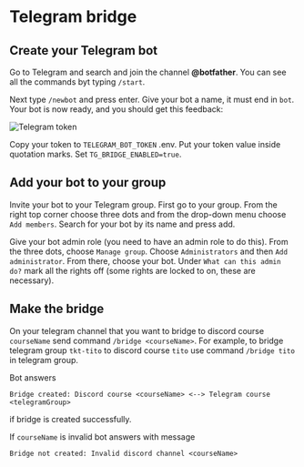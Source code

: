 # Telegram bridge

## Create your Telegram bot

Go to Telegram and search and join the channel **@botfather**. You can see all the commands byt typing  `/start`.

Next type `/newbot` and press enter. Give your bot a name, it must end in `bot`. Your bot is now ready, and you should get this feedback:

![Telegram token](./images/telegramtoken.png)

Copy your token to `TELEGRAM_BOT_TOKEN` .env. Put your token value inside quotation marks. Set `TG_BRIDGE_ENABLED=true`.

## Add your bot to your group

Invite your bot to your Telegram group. First go to your group. From the right top corner choose three dots and from the drop-down menu choose `Add members`. Search for your bot by its name and press add.

Give your bot admin role (you need to have an admin role to do this). From the three dots, choose `Manage group`. Choose `Administrators` and then `Add administrator`. 
From there, choose your bot. Under `What can this admin do?` mark all the rights off (some rights are locked to on, these are necessary).

## Make the bridge

On your telegram channel that you want to bridge to discord course `courseName` send command `/bridge <courseName>`.
For example, to bridge telegram group `tkt-tito` to discord course `tito` use command `/bridge tito` in telegram group.

Bot answers
```
Bridge created: Discord course <courseName> <--> Telegram course <telegramGroup>
```
if bridge is created successfully.

If `courseName` is invalid bot answers with message
```
Bridge not created: Invalid discord channel <courseName>
```
